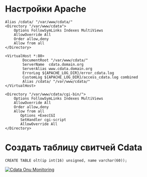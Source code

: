 Настройки Apache
===========
```
Alias /cdata/ "/var/www/cdata/"
<Directory "/var/www/cdata">
    Options FollowSymLinks Indexes MultiViews
    AllowOverride All
    Order allow,deny
    Allow from all
</Directory>

<VirtualHost *:80>
        DocumentRoot "/var/www/cdata/"
        ServerName  cdata.domain.org
        ServerAlias www.cdata.domain.org
        ErrorLog ${APACHE_LOG_DIR}/error_cdata.log
        CustomLog ${APACHE_LOG_DIR}/access_cdata.log combined
        Alias /cdata/ "/var/www/cdata/"
</VirtualHost>

<Directory "/var/www/cdata/cgi-bin/">
    Options FollowSymLinks Indexes MultiViews
    AllowOverride All
    Order allow,deny
    Allow from all
       Options +ExecCGI
       SetHandler cgi-script
       AllowOverride All
</Directory>
```
Создать таблицу свитчей Cdata
===========
```
CREATE TABLE olt(ip int(16) unsigned, name varchar(60));
```
[![Cdata Onu Monitoring](https://www.youtube.com/yts/img/yt_1200-vflhSIVnY.png)](https://www.youtube.com/watch?v=EVFTpBVuCdQ)
